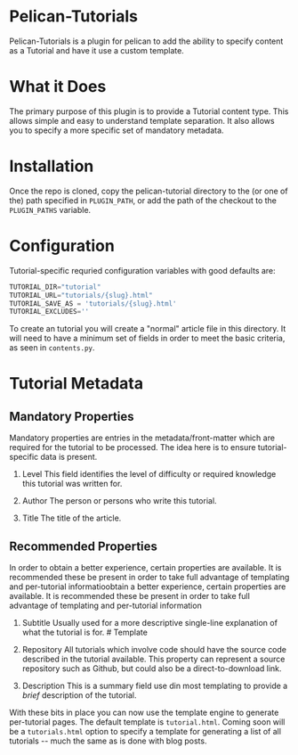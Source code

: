 # Pelican-Tutorials

Pelican-Tutorials is a plugin for pelican to add the ability to specify content
as a Tutorial and have it use a custom template.

# What it Does

The primary purpose of this plugin is to provide a Tutorial content type. This
allows simple and easy to understand template separation. It also allows you to
specify a more specific set of mandatory metadata.

# Installation 

Once the repo is cloned, copy the pelican-tutorial directory to the (or one of
the) path specified in `PLUGIN_PATH`, or add the path of the checkout to the
`PLUGIN_PATHS` variable.


# Configuration

Tutorial-specific requried configuration variables with good defaults are:

```python
TUTORIAL_DIR="tutorial"
TUTORIAL_URL="tutorials/{slug}.html"
TUTORIAL_SAVE_AS = 'tutorials/{slug}.html'
TUTORIAL_EXCLUDES=''
```


To create an tutorial you will create a "normal" article file in this
directory. It will need to have a minimum set of fields in order to meet the
basic criteria, as seen in `contents.py`.


# Tutorial Metadata

## Mandatory Properties

Mandatory properties are entries in the metadata/front-matter which are
required for the tutorial to be processed. The idea here is to ensure
tutorial-specific data is present. 

1. Level
	This field identifies the level of difficulty or required knowledge this
	tutorial was written for.

2. Author
	The person or persons who write this tutorial.

3. Title
	The title of the article.

## Recommended Properties

In order to obtain a better experience, certain properties are available. It is
recommended these be present in order to take full advantage of templating and
per-tutorial informatioobtain a better experience, certain properties are
available. It is recommended these be present in order to take full advantage
of templating and per-tutorial information

1. Subtitle
	Usually used for a more descriptive single-line explanation of what the
	tutorial is for.  # Template

2. Repository 
	All tutorials which involve code should have the source code described in
	the tutorial available. This property can represent a source repository
	such as Github, but could also be a direct-to-download link.

3. Description
	This is a summary field use din most templating to provide a *brief*
	description of the tutorial.

With these bits in place you can now use the template engine to generate
per-tutorial pages. The default template is `tutorial.html`. Coming soon will be a
`tutorials.html` option to specify a template for generating a list of all tutorials
-- much the same as is done with blog posts.
